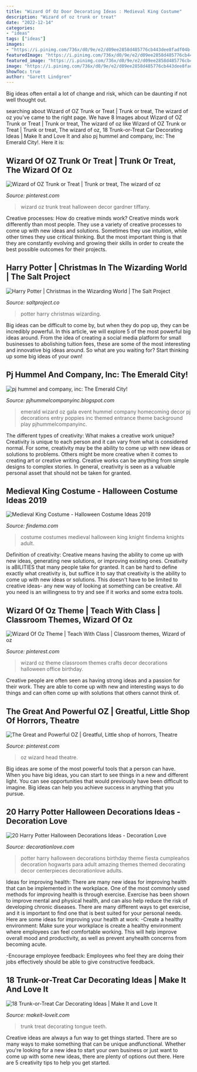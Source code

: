 ```yaml
---
title: "Wizard Of Oz Door Decorating Ideas : Medieval King Costume"
description: "Wizard of oz trunk or treat"
date: "2022-12-14"
categories:
- "ideas"
tags: ["ideas"]
images:
- "https://i.pinimg.com/736x/d0/9e/e2/d09ee2858d485776cb443dee8fadf04b--wizard-of-oz-the-head.jpg"
featuredImage: "https://i.pinimg.com/736x/d0/9e/e2/d09ee2858d485776cb443dee8fadf04b--wizard-of-oz-the-head.jpg"
featured_image: "https://i.pinimg.com/736x/d0/9e/e2/d09ee2858d485776cb443dee8fadf04b--wizard-of-oz-the-head.jpg"
image: "https://i.pinimg.com/736x/d0/9e/e2/d09ee2858d485776cb443dee8fadf04b--wizard-of-oz-the-head.jpg"
ShowToc: true
author: "Garett Lindgren"
---
```



Big ideas often entail a lot of change and risk, which can be daunting if not well thought out.

	

		
searching about Wizard of OZ Trunk or Treat | Trunk or treat, The wizard of oz you've came to the right page. We have 8 Images about Wizard of OZ Trunk or Treat | Trunk or treat, The wizard of oz like Wizard of OZ Trunk or Treat | Trunk or treat, The wizard of oz, 18 Trunk-or-Treat Car Decorating Ideas | Make It and Love It and also pj hummel and company, inc: The Emerald City!. Here it is:
		
    
## Wizard Of OZ Trunk Or Treat | Trunk Or Treat, The Wizard Of Oz

<img loading=lazy src="https://i.pinimg.com/originals/61/4a/14/614a143b57fb576a30d370da15a57d59.jpg" onerror="this.onerror=null;this.src='https://tse4.mm.bing.net/th?id=OIP.2-85KqNTIxhnCHrdbSC8XgHaHa&amp;pid=15.1';" alt="Wizard of OZ Trunk or Treat | Trunk or treat, The wizard of oz">

_Source: pinterest.com_

>wizard oz trunk treat halloween decor gardner tiffany. 

	

Creative processes: How do creative minds work?
Creative minds work differently than most people. They use a variety of creative processes to come up with new ideas and solutions. Sometimes they use intuition, while other times they use critical thinking. But the most important thing is that they are constantly evolving and growing their skills in order to create the best possible outcomes for their projects.

    
## Harry Potter | Christmas In The Wizarding World | The Salt Project

<img loading=lazy src="https://saltproject.co/sites/default/files/images/Sandy/HarryPotterChristmas/2017/HarryPotter-8.jpg" onerror="this.onerror=null;this.src='https://tse2.mm.bing.net/th?id=OIP.0Hkps8Hzi-lIUUhU1pGMswHaJ4&amp;pid=15.1';" alt="Harry Potter | Christmas in the Wizarding World | The Salt Project">

_Source: saltproject.co_

>potter harry christmas wizarding. 

	

Big ideas can be difficult to come by, but when they do pop up, they can be incredibly powerful. In this article, we will explore 5 of the most powerful big ideas around. From the idea of creating a social media platform for small businesses to abolishing tuition fees, these are some of the most interesting and innovative big ideas around. So what are you waiting for? Start thinking up some big ideas of your own!

    
## Pj Hummel And Company, Inc: The Emerald City!

<img loading=lazy src="http://1.bp.blogspot.com/-fbengJo9g9k/T33tzKgFIgI/AAAAAAAABFY/yyp4A6DMaMI/s1600/oz2.jpg" onerror="this.onerror=null;this.src='https://tse1.mm.bing.net/th?id=OIP.KVm645t9A0lz5KQ-MguuxQHaE6&amp;pid=15.1';" alt="pj hummel and company, inc: The Emerald City!">

_Source: pjhummelcompanyinc.blogspot.com_

>emerald wizard oz gala event hummel company homecoming decor pj decorations entry poppies inc themed entrance theme background play pjhummelcompanyinc. 

	

The different types of creativity: What makes a creative work unique?
Creativity is unique to each person and it can vary from what is considered normal. For some, creativity may be the ability to come up with new ideas or solutions to problems. Others might be more creative when it comes to creating art or creative writing. Creative works can be anything from simple designs to complex stories. In general, creativity is seen as a valuable personal asset that should not be taken for granted.

    
## Medieval King Costume - Halloween Costume Ideas 2019

<img loading=lazy src="http://findema.com/wp-content/uploads/2014/10/halloween_20149206.jpg" onerror="this.onerror=null;this.src='https://tse4.mm.bing.net/th?id=OIP.PMptqYGLJ5NEWf39v1j-0AHaKl&amp;pid=15.1';" alt="Medieval King Costume - Halloween Costume Ideas 2019">

_Source: findema.com_

>costume costumes medieval halloween king knight findema knights adult. 

	

Definition of creativity: Creative means having the ability to come up with new ideas, generating new solutions, or improving existing ones.
Creativity is aBILITIES that many people take for granted. It can be hard to define exactly what creativity is, but suffice it to say that creativity is the ability to come up with new ideas or solutions. This doesn't have to be limited to creative ideas- any new way of looking at something can be creative. All you need is an willingness to try and see if it works and some extra tools.

    
## Wizard Of Oz Theme | Teach With Class | Classroom Themes, Wizard Of Oz

<img loading=lazy src="https://i.pinimg.com/originals/ca/6b/21/ca6b21b6638a1567d1923dcca5d900d9.jpg" onerror="this.onerror=null;this.src='https://tse2.mm.bing.net/th?id=OIP.kd99ZlrdruJROrzp90DmtgHaNK&amp;pid=15.1';" alt="Wizard Of Oz Theme | Teach With Class | Classroom themes, Wizard of oz">

_Source: pinterest.com_

>wizard oz theme classroom themes crafts decor decorations halloween office birthday. 

	

Creative people are often seen as having strong ideas and a passion for their work. They are able to come up with new and interesting ways to do things and can often come up with solutions that others cannot think of.

    
## The Great And Powerful OZ | Greatful, Little Shop Of Horrors, Theatre

<img loading=lazy src="https://i.pinimg.com/736x/d0/9e/e2/d09ee2858d485776cb443dee8fadf04b--wizard-of-oz-the-head.jpg" onerror="this.onerror=null;this.src='https://tse1.mm.bing.net/th?id=OIP.JlgRklLPG2-LNI04IjZIAQDrEJ&amp;pid=15.1';" alt="The Great and Powerful OZ | Greatful, Little shop of horrors, Theatre">

_Source: pinterest.com_

>oz wizard head theatre. 

	

Big ideas are some of the most powerful tools that a person can have. When you have big ideas, you can start to see things in a new and different light. You can see opportunities that would previously have been difficult to imagine. Big ideas can help you achieve success in anything that you pursue.

    
## 20 Harry Potter Halloween Decorations Ideas - Decoration Love

<img loading=lazy src="http://decorationlove.com/wp-content/uploads/2016/05/Amazing-Harry-Potter-Halloween-Decorations.jpg" onerror="this.onerror=null;this.src='https://tse2.mm.bing.net/th?id=OIP.NPthtYGiVjUFgeNgTa052AHaLH&amp;pid=15.1';" alt="20 Harry Potter Halloween Decorations Ideas - Decoration Love">

_Source: decorationlove.com_

>potter harry halloween decorations birthday theme fiesta cumpleaños decoration hogwarts para adult amazing themes themed decorating decor centerpieces decorationlove adults. 

	

Ideas for improving health:
There are many new ideas for improving health that can be implemented in the workplace. One of the most commonly used methods for improving health is through exercise. Exercise has been shown to improve mental and physical health, and can also help reduce the risk of developing chronic diseases. There are many different ways to get exercise, and it is important to find one that is best suited for your personal needs. Here are some ideas for improving your health at work: 
-Create a healthy environment: Make sure your workplace is create a healthy environment where employees can feel comfortable working. This will help improve overall mood and productivity, as well as prevent anyhealth concerns from becoming acute. 

-Encourage employee feedback: Employees who feel they are doing their jobs effectively should be able to give constructive feedback.

    
## 18 Trunk-or-Treat Car Decorating Ideas | Make It And Love It

<img loading=lazy src="https://makeit-loveit.com/wp-content/uploads/2014/09/1blog-Nov-2-2012.jpg" onerror="this.onerror=null;this.src='https://tse3.mm.bing.net/th?id=OIP.hZG2EatGfZEANCPfEKzfGAAAAA&amp;pid=15.1';" alt="18 Trunk-or-Treat Car Decorating Ideas | Make It and Love It">

_Source: makeit-loveit.com_

>trunk treat decorating tongue teeth. 

	

Creative ideas are always a fun way to get things started. There are so many ways to make something that can be unique andfunctional. Whether you're looking for a new idea to start your own business or just want to come up with some new ideas, there are plenty of options out there. Here are 5 creativity tips to help you get started.

